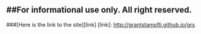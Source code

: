 ##For informational use only. All right reserved.
-----
###[Here is the link to the site][link]
[link]: http://grantstampfli.github.io/grs
